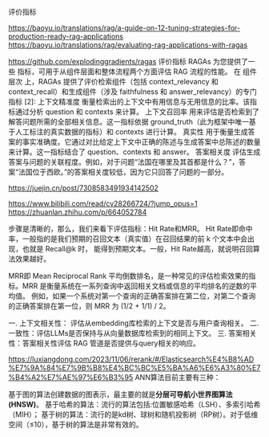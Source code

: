评价指标


https://baoyu.io/translations/rag/a-guide-on-12-tuning-strategies-for-production-ready-rag-applications
https://baoyu.io/translations/rag/evaluating-rag-applications-with-ragas

https://github.com/explodinggradients/ragas
评价指标
RAGAs 为您提供了一些 指标，可用于从组件层面和整体流程两个方面评估 RAG 流程的性能。
在 组件层次 上，RAGAs 提供了评价检索组件（包括 context_relevancy 和 context_recall）和生成组件（涉及 faithfulness 和 answer_relevancy）的专门指标 [2]:
上下文精准度 衡量检索出的上下文中有用信息与无用信息的比率。该指标通过分析 question 和 contexts 来计算。
上下文召回率 用来评估是否检索到了解答问题所需的全部相关信息。这一指标依据 ground_truth（此为框架中唯一基于人工标注的真实数据的指标）和 contexts 进行计算。
真实性 用于衡量生成答案的事实准确度。它通过对比给定上下文中正确的陈述与生成答案中总陈述的数量来计算。这一指标结合了 question、contexts 和 answer。
答案相关度 评估生成答案与问题的关联程度。例如，对于问题“法国在哪里及其首都是什么？”，答案“法国位于西欧。”的答案相关度较低，因为它只回答了问题的一部分。


https://juejin.cn/post/7308583491934142502

https://www.bilibili.com/read/cv28266724/?jump_opus=1
https://zhuanlan.zhihu.com/p/664052784



步骤是清晰的，那么，我们来看下评估指标：Hit Rate和MRR。
Hit Rate即命中率，一般指的是我们预期的召回文本（真实值）在召回结果的前 k 个文本中会出现，也就是 Recall@k 时，
能得到预期文本。一般，Hit Rate越高，就说明召回算法效果越好。

MRR即 Mean Reciprocal Rank 平均倒数排名，是一种常见的评估检索效果的指标。MRR 是衡量系统在一系列查询中返回相关文档或信息的平均排名的逆数的平均值。
例如，如果一个系统对第一个查询的正确答案排在第二位，对第二个查询的正确答案排在第一位，则 MRR 为 (1/2 + 1/1) / 2。


一. 上下文相关性： 评估从embedding库检索的上下文是否与用户查询相关。
二. 一致性：评估LLMs是否保持与从向量数据库检索到的相同上下文。
三. 答案相关性：答案相关性评估 RAG 管道是否提供与query相关的响应。


https://luxiangdong.com/2023/11/06/rerank/#/Elasticsearch%E4%B8%AD%E7%9A%84%E7%9B%B8%E4%BC%BC%E5%BA%A6%E6%A3%80%E7%B4%A2%E7%AE%97%E6%B3%95
ANN算法目前主要有三种：

基于图的算法创建数据的图表示，最主要的就是**分层可导航小世界图算法(HNSW)**。
基于哈希的算法：流行的算法包括:位置敏感哈希（LSH）、多索引哈希（MIH）；
基于树的算法：流行的是kd树、球树和随机投影树（RP树）。对于低维空间（≤10），基于树的算法是非常有效的。